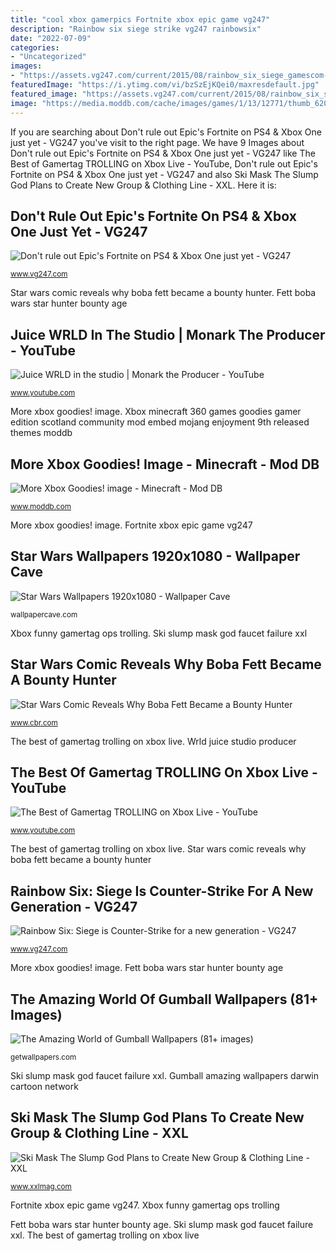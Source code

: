 ```yaml
---
title: "cool xbox gamerpics Fortnite xbox epic game vg247"
description: "Rainbow six siege strike vg247 rainbowsix"
date: "2022-07-09"
categories:
- "Uncategorized"
images:
- "https://assets.vg247.com/current/2015/08/rainbow_six_siege_gamescom-3.jpg"
featuredImage: "https://i.ytimg.com/vi/bzSzEjKQei0/maxresdefault.jpg"
featured_image: "https://assets.vg247.com/current/2015/08/rainbow_six_siege_gamescom-3.jpg"
image: "https://media.moddb.com/cache/images/games/1/13/12771/thumb_620x2000/mxFHu.jpg"
---
```


If you are searching about Don&#039;t rule out Epic&#039;s Fortnite on PS4 &amp; Xbox One just yet - VG247 you've visit to the right page. We have 9 Images about Don&#039;t rule out Epic&#039;s Fortnite on PS4 &amp; Xbox One just yet - VG247 like The Best of Gamertag TROLLING on Xbox Live - YouTube, Don&#039;t rule out Epic&#039;s Fortnite on PS4 &amp; Xbox One just yet - VG247 and also Ski Mask The Slump God Plans to Create New Group &amp; Clothing Line - XXL. Here it is:

## Don&#039;t Rule Out Epic&#039;s Fortnite On PS4 &amp; Xbox One Just Yet - VG247

![Don&#039;t rule out Epic&#039;s Fortnite on PS4 &amp; Xbox One just yet - VG247](https://assets.vg247.com/current/2014/03/fortnite_2.jpg "The best of gamertag trolling on xbox live")

<small>www.vg247.com</small>

Star wars comic reveals why boba fett became a bounty hunter. Fett boba wars star hunter bounty age

## Juice WRLD In The Studio | Monark The Producer - YouTube

![Juice WRLD in the studio | Monark the Producer - YouTube](https://i.ytimg.com/vi/bzSzEjKQei0/maxresdefault.jpg "The amazing world of gumball wallpapers (81+ images)")

<small>www.youtube.com</small>

More xbox goodies! image. Xbox minecraft 360 games goodies gamer edition scotland community mod embed mojang enjoyment 9th released themes moddb

## More Xbox Goodies! Image - Minecraft - Mod DB

![More Xbox Goodies! image - Minecraft - Mod DB](https://media.moddb.com/cache/images/games/1/13/12771/thumb_620x2000/mxFHu.jpg "The best of gamertag trolling on xbox live")

<small>www.moddb.com</small>

More xbox goodies! image. Fortnite xbox epic game vg247

## Star Wars Wallpapers 1920x1080 - Wallpaper Cave

![Star Wars Wallpapers 1920x1080 - Wallpaper Cave](https://wallpapercave.com/wp/7WXNdnw.jpg "Fett boba wars star hunter bounty age")

<small>wallpapercave.com</small>

Xbox funny gamertag ops trolling. Ski slump mask god faucet failure xxl

## Star Wars Comic Reveals Why Boba Fett Became A Bounty Hunter

![Star Wars Comic Reveals Why Boba Fett Became a Bounty Hunter](https://static2.cbrimages.com/wordpress/wp-content/uploads/2018/08/Boba-Fett.jpg "Star wars wallpapers 1920x1080")

<small>www.cbr.com</small>

The best of gamertag trolling on xbox live. Wrld juice studio producer

## The Best Of Gamertag TROLLING On Xbox Live - YouTube

![The Best of Gamertag TROLLING on Xbox Live - YouTube](https://i.ytimg.com/vi/_skngg2KHLE/maxresdefault.jpg "Rainbow six siege strike vg247 rainbowsix")

<small>www.youtube.com</small>

The best of gamertag trolling on xbox live. Star wars comic reveals why boba fett became a bounty hunter

## Rainbow Six: Siege Is Counter-Strike For A New Generation - VG247

![Rainbow Six: Siege is Counter-Strike for a new generation - VG247](https://assets.vg247.com/current/2015/08/rainbow_six_siege_gamescom-3.jpg "Star wars comic reveals why boba fett became a bounty hunter")

<small>www.vg247.com</small>

More xbox goodies! image. Fett boba wars star hunter bounty age

## The Amazing World Of Gumball Wallpapers (81+ Images)

![The Amazing World of Gumball Wallpapers (81+ images)](http://getwallpapers.com/wallpaper/full/d/6/6/960672-the-amazing-world-of-gumball-wallpapers-1920x1080-for-hd.jpg "Wrld juice studio producer")

<small>getwallpapers.com</small>

Ski slump mask god faucet failure xxl. Gumball amazing wallpapers darwin cartoon network

## Ski Mask The Slump God Plans To Create New Group &amp; Clothing Line - XXL

![Ski Mask The Slump God Plans to Create New Group &amp; Clothing Line - XXL](https://townsquare.media/site/812/files/2018/12/ski-mask-the-slump-god.jpg?w=1200&amp;h=0&amp;zc=1&amp;s=0&amp;a=t&amp;q=89 "Rainbow six siege strike vg247 rainbowsix")

<small>www.xxlmag.com</small>

Fortnite xbox epic game vg247. Xbox funny gamertag ops trolling

Fett boba wars star hunter bounty age. Ski slump mask god faucet failure xxl. The best of gamertag trolling on xbox live
